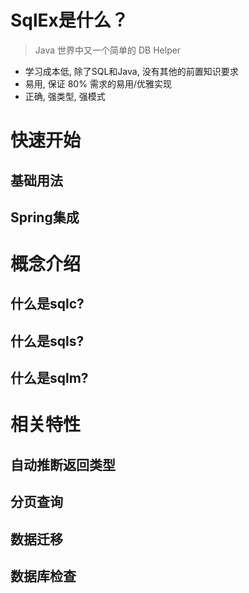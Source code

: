 # SqlEx是什么？

> Java 世界中又一个简单的 DB Helper

- 学习成本低, 除了SQL和Java, 没有其他的前置知识要求
- 易用, 保证 80% 需求的易用/优雅实现
- 正确, 强类型, 强模式

# 快速开始

## 基础用法

## Spring集成

# 概念介绍

## 什么是sqlc?

## 什么是sqls?

## 什么是sqlm?

# 相关特性

## 自动推断返回类型

## 分页查询

## 数据迁移

## 数据库检查
